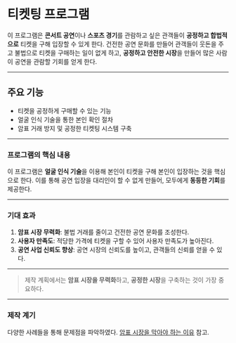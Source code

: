 # 티켓팅 프로그램
이 프로그램은 **콘서트 공연**이나 **스포츠 경기**를 관람하고 싶은 관객들이 **공정하고 합법적으로** 티켓을 구해 입장할 수 있게 한다.
건전한 공연 문화를 만들어 관객들이 웃돈을 주고 불법으로 티켓을 구매하는 일이 없게 하고, **공정하고 안전한 시장**을 만들어 많은 사람이 공연을 관람할 기회를 얻게 한다.

<hr/>

## 주요 기능
- 티켓을 공정하게 구매할 수 있는 기능
- 얼굴 인식 기술을 통한 본인 확인 절차
- 암표 거래 방지 및 공정한 티켓팅 시스템 구축

<hr/>

### 프로그램의 핵심 내용
이 프로그램은 **얼굴 인식 기술**을 이용해 본인이 티켓을 구해 본인이 입장하는 것을 핵심으로 한다.
이를 통해 공연 입장을 대리인이 할 수 없게 만들어, 모두에게 **동등한 기회**를 제공한다.

<hr/>

### 기대 효과
1. **암표 시장 무력화**: 불법 거래를 줄이고 건전한 공연 문화를 조성한다.
2. **사용자 만족도**: 적당한 가격에 티켓을 구할 수 있어 사용자 만족도가 높아진다.
3. **공연 사업 신뢰도 향상**: 공연 시장의 신뢰도를 높이고, 관객들의 신뢰를 얻을 수 있다.

<hr/>

> 제작 계획에서는 **암표 시장을 무력화**하고, **공정한 시장**을 구축하는 것이 가장 중요하다.

<hr/>

### 제작 계기
다양한 사례들을 통해 문제점을 파악하였다. [암표 시장을 막아야 하는 이유](https://www.wowtv.co.kr/NewsCenter/News/Read?articleId=A202410110134&t=NN) 참고.
